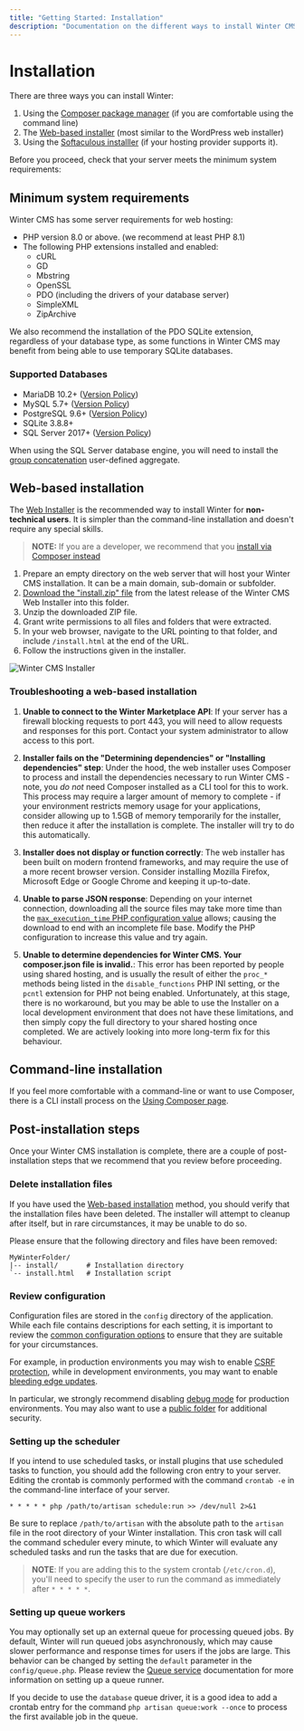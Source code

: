 ```yaml
---
title: "Getting Started: Installation"
description: "Documentation on the different ways to install Winter CMS for your next project."
---
```

# Installation

There are three ways you can install Winter:

1. Using the [Composer package manager](../architecture/using-composer#installing-winter-via-composer) (if you are comfortable using the command line)
2. The [Web-based installer](#web-based-installation) (most similar to the WordPress web installer)
3. Using the [Softaculous installler](https://www.softaculous.com/apps/cms/WinterCMS) (if your hosting provider supports it).

Before you proceed, check that your server meets the minimum system requirements:

## Minimum system requirements

Winter CMS has some server requirements for web hosting:

- PHP version 8.0 or above. (we recommend at least PHP 8.1)
- The following PHP extensions installed and enabled:
    - cURL
    - GD
    - Mbstring
    - OpenSSL
    - PDO (including the drivers of your database server)
    - SimpleXML
    - ZipArchive

We also recommend the installation of the PDO SQLite extension, regardless of your database type, as some functions in Winter CMS may benefit from being able to use temporary SQLite databases.

### Supported Databases

- MariaDB 10.2+ ([Version Policy](https://mariadb.org/about/#maintenance-policy))
- MySQL 5.7+ ([Version Policy](https://en.wikipedia.org/wiki/MySQL#Release_history))
- PostgreSQL 9.6+ ([Version Policy](https://www.postgresql.org/support/versioning/))
- SQLite 3.8.8+
- SQL Server 2017+ ([Version Policy](https://docs.microsoft.com/en-us/lifecycle/products/?products=sql-server))

When using the SQL Server database engine, you will need to install the [group concatenation](https://github.com/orlando-colamatteo/ms-sql-server-group-concat-sqlclr) user-defined aggregate.

## Web-based installation

The [Web Installer](https://github.com/wintercms/web-installer) is the recommended way to install Winter for **non-technical users**. It is simpler than the command-line installation and doesn't require any special skills.

> **NOTE:** If you are a developer, we recommend that you [install via Composer instead](../architecture/using-composer)

1. Prepare an empty directory on the web server that will host your Winter CMS installation. It can be a main domain, sub-domain or subfolder.
2. [Download the "install.zip" file](https://github.com/wintercms/web-installer/releases/latest/download/install.zip) from the latest release of the Winter CMS Web Installer into this folder.
3. Unzip the downloaded ZIP file.
4. Grant write permissions to all files and folders that were extracted.
5. In your web browser, navigate to the URL pointing to that folder, and include `/install.html` at the end of the URL.
6. Follow the instructions given in the installer.

![Winter CMS Installer](https://raw.githubusercontent.com/wintercms/docs/develop/images/web-installer.jpg)

### Troubleshooting a web-based installation

1. **Unable to connect to the Winter Marketplace API**: If your server has a firewall blocking requests to port 443, you will need to allow requests and responses for this port. Contact your system administrator to allow access to this port.

2. **Installer fails on the "Determining dependencies" or "Installing dependencies" step**: Under the hood, the web installer uses Composer to process and install the dependencies necessary to run Winter CMS - note, you *do not* need Composer installed as a CLI tool for this to work. This process may require a larger amount of memory to complete - if your environment restricts memory usage for your applications, consider allowing up to 1.5GB of memory temporarily for the installer, then reduce it after the installation is complete. The installer will try to do this automatically.

3. **Installer does not display or function correctly**: The web installer has been built on modern frontend frameworks, and may require the use of a more recent browser version. Consider installing Mozilla Firefox, Microsoft Edge or Google Chrome and keeping it up-to-date.

4. **Unable to parse JSON response**: Depending on your internet connection, downloading all the source files may take more time than the [`max_execution_time` PHP configuration value](https://www.php.net/manual/en/info.configuration.php#ini.max-execution-time) allows; causing the download to end with an incomplete file base. Modify the PHP configuration to increase this value and try again.

5. **Unable to determine dependencies for Winter CMS. Your composer.json file is invalid.**: This error has been reported by people using shared hosting, and is usually the result of either the `proc_*` methods being listed in the `disable_functions` PHP INI setting, or the `pcntl` extension for PHP not being enabled. Unfortunately, at this stage, there is no workaround, but you may be able to use the Installer on a local development environment that does not have these limitations, and then simply copy the full directory to your shared hosting once completed. We are actively looking into more long-term fix for this behaviour.

## Command-line installation

If you feel more comfortable with a command-line or want to use Composer, there is a CLI install process on the [Using Composer page](../architecture/using-composer).

## Post-installation steps

Once your Winter CMS installation is complete, there are a couple of post-installation steps that we recommend that you review before proceeding.

### Delete installation files

If you have used the [Web-based installation](#web-based-installation) method, you should verify that the installation files have been deleted. The installer will attempt to cleanup after itself, but in rare circumstances, it may be unable to do so.

Please ensure that the following directory and files have been removed:

```treeview
MyWinterFolder/
|-- install/       # Installation directory
`-- install.html   # Installation script
```

### Review configuration

Configuration files are stored in the `config` directory of the application. While each file contains descriptions for each setting, it is important to review the [common configuration options](../setup/configuration) to ensure that they are suitable for your circumstances.

For example, in production environments you may wish to enable [CSRF protection](../setup/configuration#csrf-protection), while in development environments, you may want to enable [bleeding edge updates](../setup/configuration#bleeding-edge-updates).

In particular, we strongly recommend disabling [debug mode](../setup/configuration#debug-mode) for production environments. You may also want to use a [public folder](../setup/configuration#using-a-public-folder) for additional security.

### Setting up the scheduler

If you intend to use scheduled tasks, or install plugins that use scheduled tasks to function, you should add the following cron entry to your server. Editing the crontab is commonly performed with the command `crontab -e` in the command-line interface of your server.

```
* * * * * php /path/to/artisan schedule:run >> /dev/null 2>&1
```

Be sure to replace `/path/to/artisan` with the absolute path to the `artisan` file in the root directory of your Winter installation. This cron task will call the command scheduler every minute, to which Winter will evaluate any scheduled tasks and run the tasks that are due for execution.

> **NOTE**: If you are adding this to the system crontab (`/etc/cron.d`), you'll need to specify the user to run the command as immediately after `* * * * *`.

### Setting up queue workers

You may optionally set up an external queue for processing queued jobs. By default, Winter will run queued jobs asynchronously, which may cause slower performance and response times for users if the jobs are large. This behavior can be changed by setting the `default` parameter in the `config/queue.php`. Please review the [Queue service](../services/queues.md) documentation for more information on setting up a queue runner.

If you decide to use the `database` queue driver, it is a good idea to add a crontab entry for the command `php artisan queue:work --once` to process the first available job in the queue.
